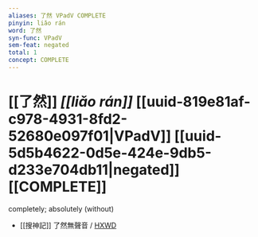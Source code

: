 ```yaml
---
aliases: 了然 VPadV COMPLETE
pinyin: liǎo rán
word: 了然
syn-func: VPadV
sem-feat: negated
total: 1
concept: COMPLETE 
---
```

# [[了然]] *[[liǎo rán]]*  [[uuid-819e81af-c978-4931-8fd2-52680e097f01|VPadV]] [[uuid-5d5b4622-0d5e-424e-9db5-d233e704db11|negated]] [[COMPLETE]]
completely; absolutely (without)
 - [[搜神記]] 了然無聲音 / [HXWD](https://hxwd.org/textview.html?location=KR3l0099_tls_016-18a.46)